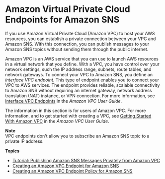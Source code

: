 # Amazon Virtual Private Cloud Endpoints for Amazon SNS<a name="sns-publishing-to-topics-from-vpc"></a>

If you use Amazon Virtual Private Cloud \(Amazon VPC\) to host your AWS resources, you can establish a private connection between your VPC and Amazon SNS\. With this connection, you can publish messages to your Amazon SNS topics without sending them through the public internet\.

Amazon VPC is an AWS service that you can use to launch AWS resources in a virtual network that you define\. With a VPC, you have control over your network settings, such the IP address range, subnets, route tables, and network gateways\. To connect your VPC to Amazon SNS, you define an *interface VPC endpoint*\. This type of endpoint enables you to connect your VPC to AWS services\. The endpoint provides reliable, scalable connectivity to Amazon SNS without requiring an internet gateway, network address translation \(NAT\) instance, or VPN connection\. For more information, see [Interface VPC Endpoints](https://docs.aws.amazon.com/vpc/latest/userguide/vpce-interface.html) in the *Amazon VPC User Guide*\.

The information in this section is for users of Amazon VPC\. For more information, and to get started with creating a VPC, see [Getting Started With Amazon VPC](https://docs.aws.amazon.com/vpc/latest/userguide/getting-started-ipv4.html) in the *Amazon VPC User Guide*\.

**Note**  
VPC endpoints don't allow you to subscribe an Amazon SNS topic to a private IP address\.

**Topics**
+ [Tutorial: Publishing Amazon SNS Messages Privately from Amazon VPC](sns-vpc-tutorial.md)
+ [Creating an Amazon VPC Endpoint for Amazon SNS](sns-vpc-endpoint.md)
+ [Creating an Amazon VPC Endpoint Policy for Amazon SNS](sns-vpc-endpoint-policy.md)